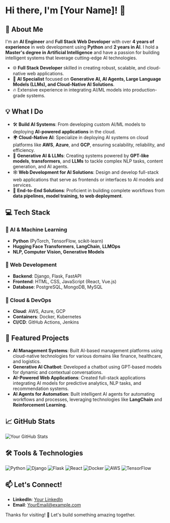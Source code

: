 # Hi there, I'm [Your Name]! 👋

## 🚀 About Me
I'm an **AI Engineer** and **Full Stack Web Developer** with over **4 years of experience** in web development using **Python** and **2 years in AI**. I hold a **Master's degree in Artificial Intelligence** and have a passion for building intelligent systems that leverage cutting-edge AI technologies.

- 🌐 **Full Stack Developer** skilled in creating robust, scalable, and cloud-native web applications.
- 🤖 **AI Specialist** focused on **Generative AI, AI Agents, Large Language Models (LLMs), and Cloud-Native AI Solutions**.
- 🔥 Extensive experience in integrating AI/ML models into production-grade systems.

## 💡 What I Do
- 🛠️ **Build AI Systems**: From developing custom AI/ML models to deploying **AI-powered applications** in the cloud.
- 🌍 **Cloud-Native AI**: Specialize in deploying AI systems on cloud platforms like **AWS**, **Azure**, and **GCP**, ensuring scalability, reliability, and efficiency.
- 💬 **Generative AI & LLMs**: Creating systems powered by **GPT-like models**, **transformers**, and **LLMs** to tackle complex NLP tasks, content generation, and AI agents.
- 🕸️ **Web Development for AI Solutions**: Design and develop full-stack web applications that serve as frontends or interfaces to AI models and services.
- 🤝 **End-to-End Solutions**: Proficient in building complete workflows from **data pipelines, model training, to web deployment**.

## 💻 Tech Stack
### 🔹 AI & Machine Learning
- **Python** (PyTorch, TensorFlow, scikit-learn)
- **Hugging Face Transformers**, **LangChain**, **LLMOps**
- **NLP, Computer Vision, Generative Models**

### 🔹 Web Development
- **Backend**: Django, Flask, FastAPI
- **Frontend**: HTML, CSS, JavaScript (React, Vue.js)
- **Database**: PostgreSQL, MongoDB, MySQL

### 🔹 Cloud & DevOps
- **Cloud**: AWS, Azure, GCP
- **Containers**: Docker, Kubernetes
- **CI/CD**: GitHub Actions, Jenkins

## 🌟 Featured Projects
- **AI Management Systems**: Built AI-based management platforms using cloud-native technologies for various domains like finance, healthcare, and logistics.
- **Generative AI Chatbot**: Developed a chatbot using GPT-based models for dynamic and contextual conversations.
- **AI-Powered Web Applications**: Created full-stack applications integrating AI models for predictive analytics, NLP tasks, and recommendation systems.
- **AI Agents for Automation**: Built intelligent AI agents for automating workflows and processes, leveraging technologies like **LangChain** and **Reinforcement Learning**.

## 📈 GitHub Stats
![Your GitHub Stats](https://github-readme-stats.vercel.app/api?username=qamarsatti&show_icons=true&theme=radical)

## 🛠️ Tools & Technologies
![Python](https://img.shields.io/badge/Python-3776AB?style=for-the-badge&logo=python&logoColor=white)
![Django](https://img.shields.io/badge/Django-092E20?style=for-the-badge&logo=django&logoColor=white)
![Flask](https://img.shields.io/badge/Flask-000000?style=for-the-badge&logo=flask&logoColor=white)
![React](https://img.shields.io/badge/React-20232A?style=for-the-badge&logo=react&logoColor=61DAFB)
![Docker](https://img.shields.io/badge/Docker-2496ED?style=for-the-badge&logo=docker&logoColor=white)
![AWS](https://img.shields.io/badge/Amazon%20AWS-FF9900?style=for-the-badge&logo=amazon-aws&logoColor=white)
![TensorFlow](https://img.shields.io/badge/TensorFlow-FF6F00?style=for-the-badge&logo=tensorflow&logoColor=white)

## 📫 Let's Connect!
- **LinkedIn**: [Your LinkedIn](https://www.linkedin.com/in/YourLinkedInUsername/)
- **Email**: [YourEmail@example.com](mailto:YourEmail@example.com)

Thanks for visiting! 🚀 Let's build something amazing together. 

